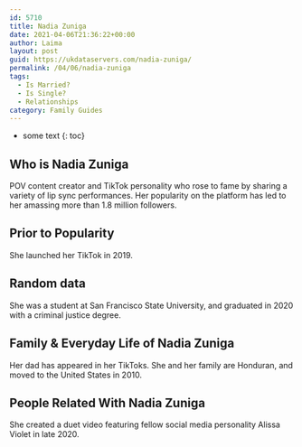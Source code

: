 ```yaml
---
id: 5710
title: Nadia Zuniga
date: 2021-04-06T21:36:22+00:00
author: Laima
layout: post
guid: https://ukdataservers.com/nadia-zuniga/
permalink: /04/06/nadia-zuniga
tags:
  - Is Married?
  - Is Single?
  - Relationships
category: Family Guides
---
```


* some text
{: toc}


## Who is Nadia Zuniga
                  
                  
                  
POV content creator and TikTok personality who rose to fame by sharing a variety of lip sync performances. Her popularity on the platform has led to her amassing more than 1.8 million followers.
                  
              
            
              
            
                
                
                
## Prior to Popularity
                  
                  
                  
She launched her TikTok in 2019.
                  
              
            
              
            
                
                
                
## Random data
                  
                  
                  
She was a student at San Francisco State University, and graduated in 2020 with a criminal justice degree.
                  
              
            
              
            
                
                
                
## Family & Everyday Life of Nadia Zuniga
                  
                  
                  
Her dad has appeared in her TikToks. She and her family are Honduran, and moved to the United States in 2010. 
                  
              
            
              
            
                
                
                
## People Related With Nadia Zuniga
                  
                  
                  
She created a duet video featuring fellow social media personality Alissa Violet in late 2020. 
                  
              
            
              
            
                
              
            
              
              
            
            
              
            
          
          
          